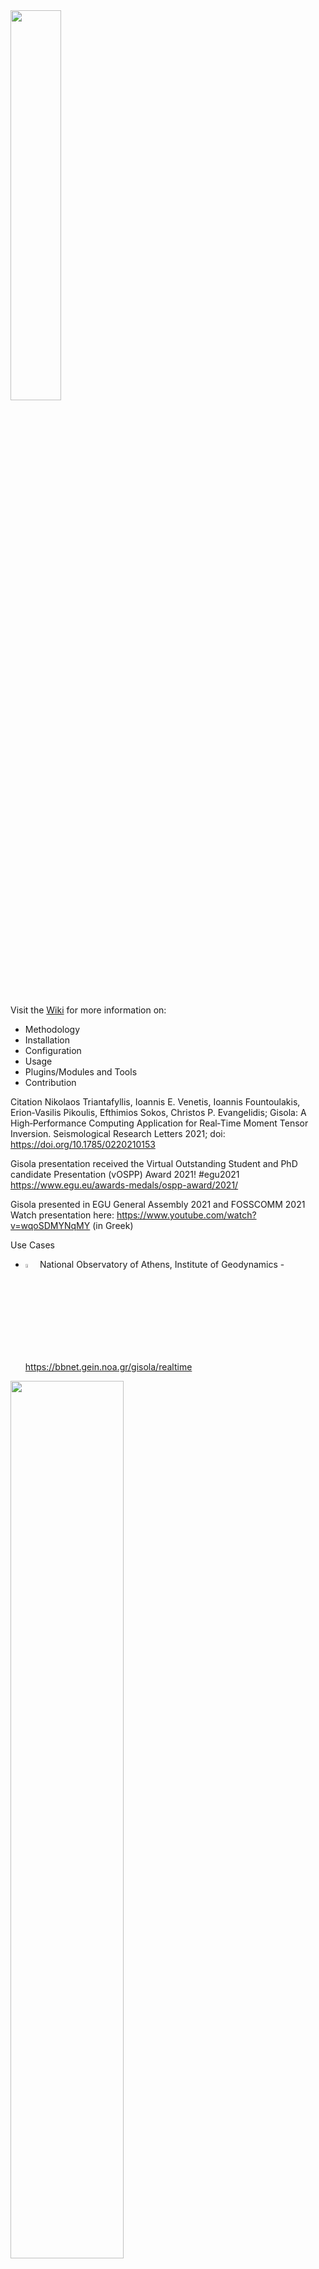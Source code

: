 <a href="https://github.com/nikosT/Gisola">
<img src="https://github.com/nikosT/Gisola/blob/main/gisola.png" width="40%"/>
</a>
<br/><br/>

Visit the <a href="https://github.com/nikosT/Gisola/wiki">Wiki</a> for more information on:
* Methodology
* Installation
* Configuration
* Usage
* Plugins/Modules and Tools
* Contribution

Citation
Nikolaos Triantafyllis, Ioannis E. Venetis, Ioannis Fountoulakis, Erion‐Vasilis Pikoulis, Efthimios Sokos, Christos P. Evangelidis; Gisola: A High‐Performance Computing Application for Real‐Time Moment Tensor Inversion. Seismological Research Letters 2021; doi: https://doi.org/10.1785/0220210153

Gisola presentation received the Virtual Outstanding Student and PhD candidate Presentation (vOSPP) Award 2021! #egu2021
https://www.egu.eu/awards-medals/ospp-award/2021/

Gisola presented in EGU General Assembly 2021 and FOSSCOMM 2021<br>
Watch presentation here: https://www.youtube.com/watch?v=wqoSDMYNqMY (in Greek)


Use Cases

* <img src="http://eida.gein.noa.gr/logos/hl.png" width="4%"/> National Observatory of Athens, Institute of Geodynamics - https://bbnet.gein.noa.gr/gisola/realtime
<a href="https://bbnet.gein.noa.gr/gisola/realtime">
<img src="https://github.com/nikosT/Gisola/blob/main/material/screenshot.png" width="60%"/>
</a>
<br/><br/>

* <img src="http://aptsunami.fmipa.unesa.ac.id/2022/logo.png" width="4%"/> FMIPA Unesa - Universitas Negeri Surabaya - http://aptsunami.fmipa.unesa.ac.id
<a href="http://aptsunami.fmipa.unesa.ac.id">
<img src="https://github.com/nikosT/Gisola/blob/main/material/fmipa.png" width="60%"/>
</a>
<br/><br/>

* <img src="https://www.sgc.gov.co/static/media/Logo_SGC.8391f3a4.svg" width="4%"/> Colombian Geological Survey (Servicio Geológico Colombiano) - https://www.sgc.gov.co
<a href="https://www.sgc.gov.co/">
<img src="https://github.com/nikosT/Gisola/blob/main/material/sgc.png" width="60%"/>
</a>
<br/><br/>

* <img src="https://www.geo.edu.al//gisola/2023/logo.png" width="4%"/> Institute of Geosciences (IGEO) - https://www.geo.edu.al/
<a href="https://www.geo.edu.al/MonitoringForecast/Moment_Tensor_Solutions/">
<img src="https://github.com/nikosT/Gisola/blob/main/material/igeo.png" width="60%"/>
</a>
<br/><br/>

* <img src="https://www.uprm.edu/portada/wp-content/uploads/sites/24/2018/06/logo-upr-rum-white-150x150.png" width="4%"/> Recinto Universitario de Mayagüez (Puerto Rico Strong Motion Program) [Experimental] - https://smp.uprm.edu
<a href="https://smp.uprm.edu/mtmon/2022">
<img src="https://github.com/nikosT/Gisola/blob/main/material/uprm.png" width="60%"/>
</a>
<br/><br/>
